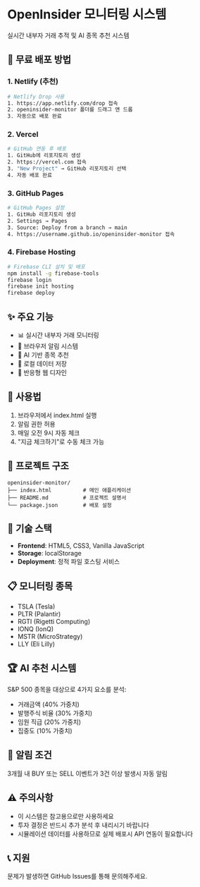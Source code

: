 # OpenInsider 모니터링 시스템

실시간 내부자 거래 추적 및 AI 종목 추천 시스템

## 🚀 무료 배포 방법

### 1. Netlify (추천)
```bash
# Netlify Drop 사용
1. https://app.netlify.com/drop 접속
2. openinsider-monitor 폴더를 드래그 앤 드롭
3. 자동으로 배포 완료
```

### 2. Vercel
```bash
# GitHub 연동 후 배포
1. GitHub에 리포지토리 생성
2. https://vercel.com 접속
3. "New Project" → GitHub 리포지토리 선택
4. 자동 배포 완료
```

### 3. GitHub Pages
```bash
# GitHub Pages 설정
1. GitHub 리포지토리 생성
2. Settings → Pages
3. Source: Deploy from a branch → main
4. https://username.github.io/openinsider-monitor 접속
```

### 4. Firebase Hosting
```bash
# Firebase CLI 설치 및 배포
npm install -g firebase-tools
firebase login
firebase init hosting
firebase deploy
```

## ✨ 주요 기능

- 📊 실시간 내부자 거래 모니터링
- 🔔 브라우저 알림 시스템
- 🧠 AI 기반 종목 추천
- 💾 로컬 데이터 저장
- 📱 반응형 웹 디자인

## 🎯 사용법

1. 브라우저에서 index.html 실행
2. 알림 권한 허용
3. 매일 오전 9시 자동 체크
4. "지금 체크하기"로 수동 체크 가능

## 📁 프로젝트 구조

```
openinsider-monitor/
├── index.html          # 메인 애플리케이션
├── README.md           # 프로젝트 설명서
└── package.json        # 배포 설정
```

## 🔧 기술 스택

- **Frontend**: HTML5, CSS3, Vanilla JavaScript
- **Storage**: localStorage
- **Deployment**: 정적 파일 호스팅 서비스

## 📋 모니터링 종목

- TSLA (Tesla)
- PLTR (Palantir)
- RGTI (Rigetti Computing)
- IONQ (IonQ)
- MSTR (MicroStrategy)
- LLY (Eli Lilly)

## 🏆 AI 추천 시스템

S&P 500 종목을 대상으로 4가지 요소를 분석:
- 거래금액 (40% 가중치)
- 발행주식 비율 (30% 가중치)
- 임원 직급 (20% 가중치)
- 집중도 (10% 가중치)

## 🚨 알림 조건

3개월 내 BUY 또는 SELL 이벤트가 3건 이상 발생시 자동 알림

## ⚠️ 주의사항

- 이 시스템은 참고용으로만 사용하세요
- 투자 결정은 반드시 추가 분석 후 내리시기 바랍니다
- 시뮬레이션 데이터를 사용하므로 실제 배포시 API 연동이 필요합니다

## 📞 지원

문제가 발생하면 GitHub Issues를 통해 문의해주세요.